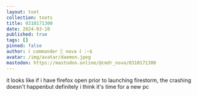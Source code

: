 ```yaml
---
layout: toot
collection: toots
title: 0310171300
date: 2024-03-10
published: true
tags: []
pinned: false
author: ⸸ commander ░ nova ⸸ :~$
avatar: /img/avatar/daemon.jpeg
mastodon: https://mastodon.online/@cmdr_nova/0310171300
---
```


it looks like if i have firefox open prior to launching firestorm, the crashing doesn't happenbut definitely i think it's time for a new pc
